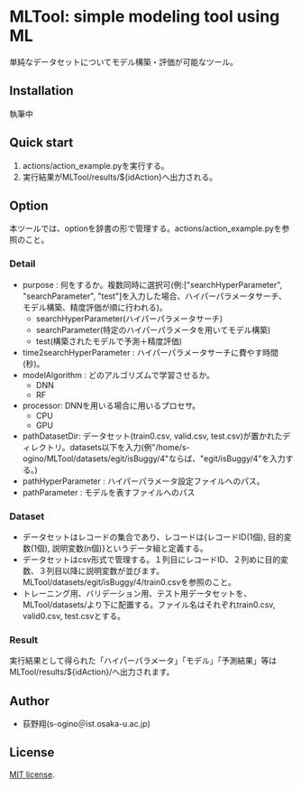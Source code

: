 # MLTool: simple modeling tool using ML
単純なデータセットについてモデル構築・評価が可能なツール。
## Installation
執筆中
## Quick start
1. actions/action_example.pyを実行する。
2. 実行結果がMLTool/results/${idAction}へ出力される。
## Option
本ツールでは、optionを辞書の形で管理する。actions/action_example.pyを参照のこと。
### Detail
- purpose : 何をするか。複数同時に選択可(例:["searchHyperParameter", "searchParameter", "test"]を入力した場合、ハイパーパラメータサーチ、モデル構築、精度評価が順に行われる)。
    - searchHyperParameter(ハイパーパラメータサーチ)
    - searchParameter(特定のハイパーパラメータを用いてモデル構築)
    - test(構築されたモデルで予測＋精度評価)
- time2searchHyperParameter : ハイパーパラメータサーチに費やす時間(秒)。
- modelAlgorithm            : どのアルゴリズムで学習させるか。
    - DNN
    - RF
- processor: DNNを用いる場合に用いるプロセサ。
    - CPU
    - GPU
- pathDatasetDir: データセット(train0.csv, valid.csv, test.csv)が置かれたディレクトリ。datasets以下を入力(例"/home/s-ogino/MLTool/datasets/egit/isBuggy/4"ならば、"egit/isBuggy/4"を入力する。)
- pathHyperParameter : ハイパーパラメータ設定ファイルへのパス。
- pathParameter : モデルを表すファイルへのパス
### Dataset
- データセットはレコードの集合であり、レコードは{レコードID(1個), 目的変数(1個), 説明変数(n個)}というデータ組と定義する。
- データセットはcsv形式で管理する。１列目にレコードID、２列めに目的変数、３列目以降に説明変数が並びます。MLTool/datasets/egit/isBuggy/4/train0.csvを参照のこと。
- トレーニング用、バリデーション用、テスト用データセットを、MLTool/datasets/より下に配置する。ファイル名はそれぞれtrain0.csv, valid0.csv, test.csvとする。
### Result
実行結果として得られた「ハイパーパラメータ」「モデル」「予測結果」等はMLTool/results/${idAction}/へ出力されます。
## Author
- 荻野翔(s-ogino＠ist.osaka-u.ac.jp)
## License
[MIT license](https://en.wikipedia.org/wiki/MIT_License).